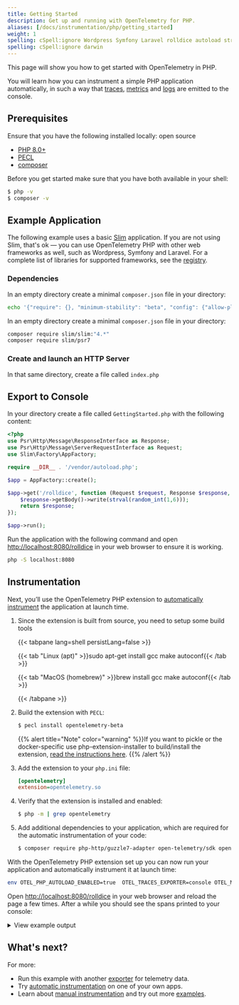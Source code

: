 ```yaml
---
title: Getting Started
description: Get up and running with OpenTelemetry for PHP.
aliases: [/docs/instrumentation/php/getting_started]
weight: 1
spelling: cSpell:ignore Wordpress Symfony Laravel rolldice autoload strval PECL
spelling: cSpell:ignore darwin
---
```


This page will show you how to get started with OpenTelemetry in PHP.

You will learn how you can instrument a simple PHP application automatically, in
such a way that [traces][], [metrics][] and [logs][] are emitted to the console.

## Prerequisites

Ensure that you have the following installed locally: open source

- [PHP 8.0+](https://www.php.net/)
- [PECL](https://pecl.php.net/)
- [composer](https://getcomposer.org/)

Before you get started make sure that you have both available in your shell:

```sh
$ php -v
$ composer -v
```

## Example Application

The following example uses a basic [Slim](https://www.slimframework.com/)
application. If you are not using Slim, that's ok — you can use OpenTelemetry
PHP with other web frameworks as well, such as Wordpress, Symfony and Laravel.
For a complete list of libraries for supported frameworks, see the
[registry](/ecosystem/registry/?component=instrumentation&language=php).

### Dependencies

In an empty directory create a minimal `composer.json` file in your directory:

```sh
echo '{"require": {}, "minimum-stability": "beta", "config": {"allow-plugins": {"php-http/discovery": true}}}' > composer.json
```

In an empty directory create a minimal `composer.json` file in your directory:

```sh
composer require slim/slim:"4.*"
composer require slim/psr7
```

### Create and launch an HTTP Server

In that same directory, create a file called `index.php`

## Export to Console

In your directory create a file called `GettingStarted.php` with the following
content:

```php
<?php
use Psr\Http\Message\ResponseInterface as Response;
use Psr\Http\Message\ServerRequestInterface as Request;
use Slim\Factory\AppFactory;

require __DIR__ . '/vendor/autoload.php';

$app = AppFactory::create();

$app->get('/rolldice', function (Request $request, Response $response, $args) {
    $response->getBody()->write(strval(random_int(1,6)));
    return $response;
});

$app->run();

```

Run the application with the following command and open
<http://localhost:8080/rolldice> in your web browser to ensure it is working.

```sh
php -S localhost:8080
```

## Instrumentation

Next, you’ll use the OpenTelemetry PHP extension to
[automatically instrument](../automatic) the application at launch time.

1. Since the extension is built from source, you need to setup some build tools

   {{< tabpane lang=shell persistLang=false >}}

   {{< tab "Linux (apt)" >}}sudo apt-get install gcc make autoconf{{< /tab >}}

   {{< tab "MacOS (homebrew)" >}}brew install gcc make autoconf{{< /tab >}}

   {{< /tabpane >}}

2. Build the extension with `PECL`:

   ```sh
   $ pecl install opentelemetry-beta
   ```

   {{% alert title="Note" color="warning" %}}If you want to pickle or the
   docker-specific use php-extension-installer to build/install the extension,
   [read the instructions here](../automatic). {{% /alert %}}

3. Add the extension to your `php.ini` file:

   ```ini
   [opentelemetry]
   extension=opentelemetry.so
   ```

4. Verify that the extension is installed and enabled:

   ```sh
   $ php -m | grep opentelemetry
   ```

5. Add additional dependencies to your application, which are required for the
   automatic instrumentation of your code:

   ```sh
   $ composer require php-http/guzzle7-adapter open-telemetry/sdk open-telemetry/opentelemetry-auto-slim
   ```

With the OpenTelemetry PHP extension set up you can now run your application and
automatically instrument it at launch time:

```sh
env OTEL_PHP_AUTOLOAD_ENABLED=true  OTEL_TRACES_EXPORTER=console OTEL_METRICS_EXPORTER=none OTEL_LOGS_EXPORTER=none php -S localhost:8080
```

Open <http://localhost:8080/rolldice> in your web browser and reload the page a
few times. After a while you should see the spans printed to your console:

<details>
<summary>View example output</summary>

```json
[
  {
    "name": "GET /rolldice",
    "context": {
      "trace_id": "16d7c6da7c021c574205736527816eb7",
      "span_id": "268e52331de62e33",
      "trace_state": ""
    },
    "resource": {
      "service.name": "__root__",
      "service.version": "1.0.0+no-version-set",
      "telemetry.sdk.name": "opentelemetry",
      "telemetry.sdk.language": "php",
      "telemetry.sdk.version": "1.0.0beta10",
      "telemetry.auto.version": "1.0.0beta5",
      "process.runtime.name": "cli-server",
      "process.runtime.version": "8.2.6",
      "process.pid": 24435,
      "process.executable.path": "/bin/php",
      "process.owner": "php",
      "os.type": "darwin",
      "os.description": "22.4.0",
      "os.name": "Darwin",
      "os.version": "Darwin Kernel Version 22.4.0: Mon Mar  6 20:59:28 PST 2023; root:xnu-8796.101.5~3/RELEASE_ARM64_T6000",
      "host.name": "OPENTELEMETRY-PHP",
      "host.arch": "arm64"
    },
    "parent_span_id": "",
    "kind": "KIND_SERVER",
    "start": 1684749478068582482,
    "end": 1684749478072715774,
    "attributes": {
      "code.function": "handle",
      "code.namespace": "Slim\\App",
      "code.filepath": "/vendor/slim/slim/Slim/App.php",
      "code.lineno": 197,
      "http.url": "http://localhost:8080/rolldice",
      "http.method": "GET",
      "http.request_content_length": "",
      "http.scheme": "http",
      "http.status_code": 200,
      "http.flavor": "1.1",
      "http.response_content_length": ""
    },
    "status": {
      "code": "Unset",
      "description": ""
    },
    "events": [],
    "links": []
  }
]
```

</details>

## What's next?

For more:

- Run this example with another [exporter][] for telemetry data.
- Try [automatic instrumentation](../automatic/) on one of your own apps.
- Learn about [manual instrumentation][] and try out more
  [examples](/docs/instrumentation/java/examples/).

[traces]: /docs/concepts/signals/traces/
[metrics]: /docs/concepts/signals/metrics/
[logs]: /docs/concepts/signals/logs/
[exporter]:
  https://github.com/open-telemetry/opentelemetry-java/blob/main/sdk-extensions/autoconfigure/README.md#exporters
[manual instrumentation]: ../manual
